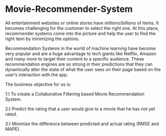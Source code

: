 # Movie-Recommender-System

All entertainment websites or online stores have millions/billions of items. It becomes challenging for the customer to select the right one. At this place, recommender systems come into the picture and help the user to find the right item by minimizing the options.

Recommendation Systems in the world of machine learning have become very popular and are a huge advantage to tech giants like Netflix, Amazon and many more to target their content to a specific audience. These recommendation engines are so strong in their predictions that they can dynamically alter the state of what the user sees on their page based on the user’s interaction with the app.

The business objective for us is:

1:) To create a Collaborative Filtering based Movie Recommendation System.

2:) Predict the rating that a user would give to a movie that he has not yet rated.

3:) Minimize the difference between predicted and actual rating (RMSE and MAPE).
